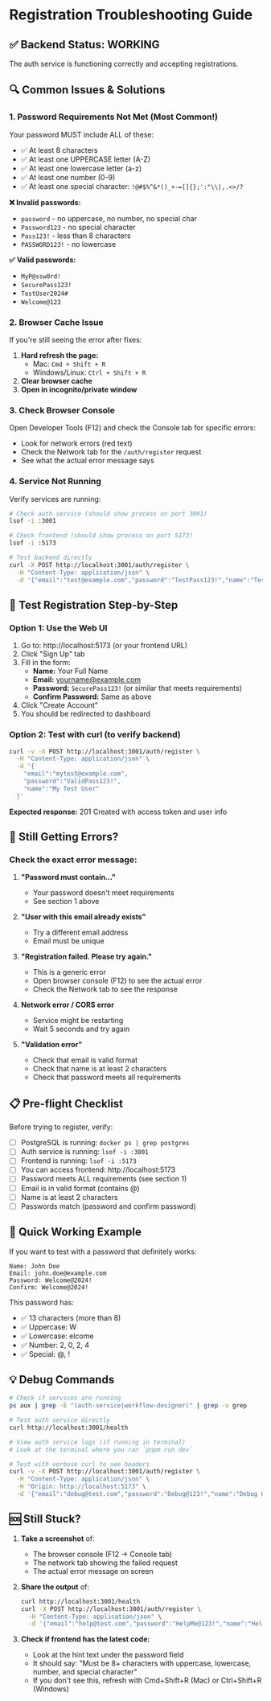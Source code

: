 # Registration Troubleshooting Guide

## ✅ Backend Status: WORKING
The auth service is functioning correctly and accepting registrations.

## 🔍 Common Issues & Solutions

### 1. **Password Requirements Not Met** (Most Common!)

Your password MUST include ALL of these:
- ✅ At least 8 characters
- ✅ At least one UPPERCASE letter (A-Z)
- ✅ At least one lowercase letter (a-z)
- ✅ At least one number (0-9)
- ✅ At least one special character: `!@#$%^&*()_+-=[]{};':"\\|,.<>/?`

**❌ Invalid passwords:**
- `password` - no uppercase, no number, no special char
- `Password123` - no special character
- `Pass123!` - less than 8 characters
- `PASSWORD123!` - no lowercase

**✅ Valid passwords:**
- `MyP@ssw0rd!`
- `SecurePass123!`
- `TestUser2024#`
- `Welcome@123`

### 2. **Browser Cache Issue**

If you're still seeing the error after fixes:
1. **Hard refresh the page:** 
   - Mac: `Cmd + Shift + R`
   - Windows/Linux: `Ctrl + Shift + R`
2. **Clear browser cache**
3. **Open in incognito/private window**

### 3. **Check Browser Console**

Open Developer Tools (F12) and check the Console tab for specific errors:
- Look for network errors (red text)
- Check the Network tab for the `/auth/register` request
- See what the actual error message says

### 4. **Service Not Running**

Verify services are running:
```bash
# Check auth service (should show process on port 3001)
lsof -i :3001

# Check frontend (should show process on port 5173)
lsof -i :5173

# Test backend directly
curl -X POST http://localhost:3001/auth/register \
  -H "Content-Type: application/json" \
  -d '{"email":"test@example.com","password":"TestPass123!","name":"Test User"}'
```

## 🧪 Test Registration Step-by-Step

### Option 1: Use the Web UI
1. Go to: http://localhost:5173 (or your frontend URL)
2. Click "Sign Up" tab
3. Fill in the form:
   - **Name:** Your Full Name
   - **Email:** yourname@example.com
   - **Password:** `SecurePass123!` (or similar that meets requirements)
   - **Confirm Password:** Same as above
4. Click "Create Account"
5. You should be redirected to dashboard

### Option 2: Test with curl (to verify backend)
```bash
curl -v -X POST http://localhost:3001/auth/register \
  -H "Content-Type: application/json" \
  -d '{
    "email":"mytest@example.com",
    "password":"ValidPass123!",
    "name":"My Test User"
  }'
```

**Expected response:** 201 Created with access token and user info

## 🔴 Still Getting Errors?

### Check the exact error message:

1. **"Password must contain..."**
   - Your password doesn't meet requirements
   - See section 1 above

2. **"User with this email already exists"**
   - Try a different email address
   - Email must be unique

3. **"Registration failed. Please try again."**
   - This is a generic error
   - Open browser console (F12) to see the actual error
   - Check the Network tab to see the response

4. **Network error / CORS error**
   - Service might be restarting
   - Wait 5 seconds and try again

5. **"Validation error"**
   - Check that email is valid format
   - Check that name is at least 2 characters
   - Check that password meets all requirements

## 📋 Pre-flight Checklist

Before trying to register, verify:

- [ ] PostgreSQL is running: `docker ps | grep postgres`
- [ ] Auth service is running: `lsof -i :3001`
- [ ] Frontend is running: `lsof -i :5173`
- [ ] You can access frontend: http://localhost:5173
- [ ] Password meets ALL requirements (see section 1)
- [ ] Email is in valid format (contains @)
- [ ] Name is at least 2 characters
- [ ] Passwords match (password and confirm password)

## 🎯 Quick Working Example

If you want to test with a password that definitely works:

```
Name: John Doe
Email: john.doe@example.com
Password: Welcome@2024!
Confirm: Welcome@2024!
```

This password has:
- ✅ 13 characters (more than 8)
- ✅ Uppercase: W
- ✅ Lowercase: elcome
- ✅ Number: 2, 0, 2, 4
- ✅ Special: @, !

## 💡 Debug Commands

```bash
# Check if services are running
ps aux | grep -E "(auth-service|workflow-designer)" | grep -v grep

# Test auth service directly
curl http://localhost:3001/health

# View auth service logs (if running in terminal)
# Look at the terminal where you ran `pnpm run dev`

# Test with verbose curl to see headers
curl -v -X POST http://localhost:3001/auth/register \
  -H "Content-Type: application/json" \
  -H "Origin: http://localhost:5173" \
  -d '{"email":"debug@test.com","password":"Debug@123!","name":"Debug User"}'
```

## 🆘 Still Stuck?

1. **Take a screenshot** of:
   - The browser console (F12 → Console tab)
   - The network tab showing the failed request
   - The actual error message on screen

2. **Share the output** of:
   ```bash
   curl http://localhost:3001/health
   curl -X POST http://localhost:3001/auth/register \
     -H "Content-Type: application/json" \
     -d '{"email":"help@test.com","password":"HelpMe@123!","name":"Help User"}'
   ```

3. **Check if frontend has the latest code:**
   - Look at the hint text under the password field
   - It should say: "Must be 8+ characters with uppercase, lowercase, number, and special character"
   - If you don't see this, refresh with Cmd+Shift+R (Mac) or Ctrl+Shift+R (Windows)

